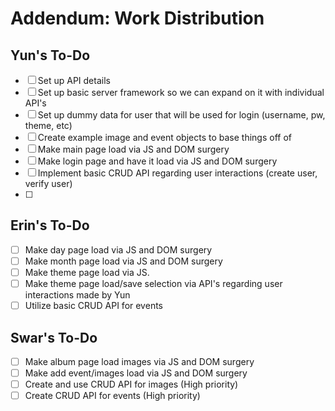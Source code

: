 










# Addendum: Work Distribution
## Yun's To-Do
- [ ] Set up API details
- [ ] Set up basic server framework so we can expand on it with individual API's
- [ ] Set up dummy data for user that will be used for login (username, pw, theme, etc)
- [ ] Create example image and event objects to base things off of
- [ ] Make main page load via JS and DOM surgery
- [ ] Make login page and have it load via JS and DOM surgery
- [ ] Implement basic CRUD API regarding user interactions (create user, verify user)
- [ ] 
## Erin's To-Do
- [ ] Make day page load via JS and DOM surgery
- [ ] Make month page load via JS and DOM surgery
- [ ] Make theme page load via JS.
- [ ] Make theme page load/save selection via API's regarding user interactions made by Yun
- [ ] Utilize basic CRUD API for events

## Swar's To-Do
- [ ] Make album page load images via JS and DOM surgery
- [ ] Make add event/images load via JS and DOM surgery
- [ ] Create and use CRUD API for images (High priority)
- [ ] Create CRUD API for events (High priority)

